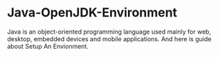 # Java-OpenJDK-Environment
Java is an object-oriented programming language used mainly for web, desktop, embedded devices and mobile applications. And here is guide about Setup An Envionment.
